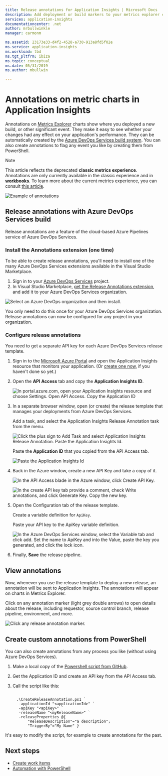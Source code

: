 ```yaml
---
title: Release annotations for Application Insights | Microsoft Docs
description: Add deployment or build markers to your metrics explorer charts in Application Insights.
services: application-insights
documentationcenter: .net
author: mrbullwinkle
manager: carmonm

ms.assetid: 23173e33-d4f2-4528-a730-913a8fd5f02e
ms.service: application-insights
ms.workload: tbd
ms.tgt_pltfrm: ibiza
ms.topic: conceptual
ms.date: 05/31/2019
ms.author: mbullwin

---
```

# Annotations on metric charts in Application Insights

Annotations on [Metrics Explorer](../../azure-monitor/app/metrics-explorer.md) charts show where you deployed a new build, or other significant event. They make it easy to see whether your changes had any effect on your application's performance. They can be automatically created by the [Azure DevOps Services build system](https://docs.microsoft.com/azure/devops/pipelines/tasks/). You can also create annotations to flag any event you like by creating them from PowerShell.

> [!NOTE]
> This article reflects the deprecated **classic metrics experience**. Annotations are only currently available in the classic experience and in **[workbooks](../../azure-monitor/app/usage-workbooks.md)**. To learn more about the current metrics experience, you can consult [this article](../../azure-monitor/platform/metrics-charts.md).

![Example of annotations](./media/annotations/0azurereleasefirst.png)

## Release annotations with Azure DevOps Services build

Release annotations are a feature of the cloud-based Azure Pipelines service of Azure DevOps Services.

### Install the Annotations extension (one time)
To be able to create release annotations, you'll need to install one of the many Azure DevOps Services extensions available in the Visual Studio Marketplace.

1. Sign in to your [Azure DevOps Services](https://azure.microsoft.com/services/devops/) project.
2. In Visual Studio Marketplace, [get the Release Annotations extension](https://marketplace.visualstudio.com/items/ms-appinsights.appinsightsreleaseannotations), and add it to your Azure DevOps Services organization.

![Select an Azure DevOps organization and then install.](./media/annotations/1install.png)

You only need to do this once for your Azure DevOps Services organization. Release annotations can now be configured for any project in your organization.

### Configure release annotations

You need to get a separate API key for each Azure DevOps Services release template.

1. Sign in to the [Microsoft Azure Portal](https://portal.azure.com) and open the Application Insights resource that monitors your application. (Or [create one now](../../azure-monitor/app/app-insights-overview.md), if you haven't done so yet.)
2. Open the **API Access** tab and copy the **Application Insights ID**.
   
    ![In portal.azure.com, open your Application Insights resource and choose Settings. Open API Access. Copy the Application ID](./media/annotations/2appid.png)

4. In a separate browser window, open (or create) the release template that manages your deployments from Azure DevOps Services.
   
    Add a task, and select the Application Insights Release Annotation task from the menu.

   ![Click the plus sign to Add Task and select Application Insights Release Annotation. Paste the Application Insights Id.](./media/annotations/3addtaskannotation.png)

    Paste the **Application ID** that you copied from the API Access tab.
   
    ![Paste the Application Insights Id](./media/annotations/4azuredevopsappid.png)

5. Back in the Azure window, create a new API Key and take a copy of it.
   
    ![In the API Access blade in the Azure window, click Create API Key.](./media/annotations/5addapikey.png)

    ![In the create API key tab provide a comment, check Write annotations, and click Generate Key. Copy the new key.](./media/annotations/6createapikey.png)

6. Open the Configuration tab of the release template.
   
    Create a variable definition for `ApiKey`.
   
    Paste your API key to the ApiKey variable definition.
   
    ![In the Azure DevOps Services window, select the Variable tab and click add. Set the name to ApiKey and into the Value, paste the key you generated, and click the lock icon.](./media/annotations/7azuredevopsapikey.png)
1. Finally, **Save** the release pipeline.


## View annotations
Now, whenever you use the release template to deploy a new release, an annotation will be sent to Application Insights. The annotations will appear on charts in Metrics Explorer.

Click on any annotation marker (light grey double arrows) to open details about the release, including requestor, source control branch, release pipeline, environment, and more.

![Click any release annotation marker.](./media/annotations/8azurerelease.png)

## Create custom annotations from PowerShell
You can also create annotations from any process you like (without using Azure DevOps Services). 


1. Make a local copy of the [Powershell script from GitHub](https://github.com/Microsoft/ApplicationInsights-Home/blob/master/API/CreateReleaseAnnotation.ps1).

2. Get the Application ID and create an API key from the API Access tab.

3. Call the script like this:

```PS

     .\CreateReleaseAnnotation.ps1 `
      -applicationId "<applicationId>" `
      -apiKey "<apiKey>" `
      -releaseName "<myReleaseName>" `
      -releaseProperties @{
          "ReleaseDescription"="a description";
          "TriggerBy"="My Name" }
```

It's easy to modify the script, for example to create annotations for the past.

## Next steps

* [Create work items](../../azure-monitor/app/diagnostic-search.md#create-work-item)
* [Automation with PowerShell](../../azure-monitor/app/powershell.md)

